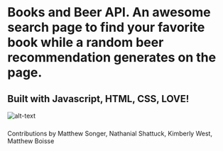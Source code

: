 # Books and Beer API. An awesome search page to find your favorite book while a random beer recommendation generates on the page. 

## Built with Javascript, HTML, CSS, LOVE!

![alt-text](assets/images/books-beer-api.pngimages/books-beer-)

### 
Contributions by Matthew Songer, Nathanial Shattuck, Kimberly West, Matthew Boisse 
